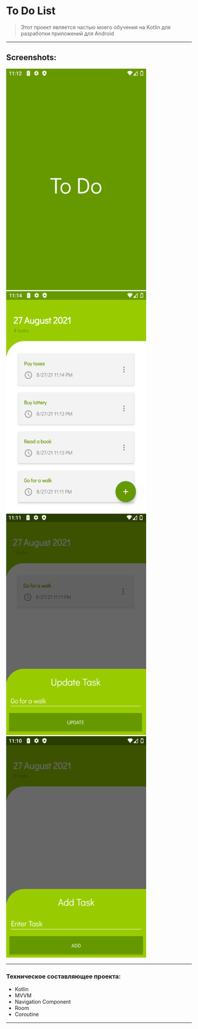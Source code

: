 # To Do List

> Этот проект является частью моего обучения на Kotlin для разработки приложений для Android

____

## Screenshots:

<img src="pic/device_screen_3.png" width="380" height="600" alt="lorem"> <img src="pic/device_screen_4.png" width="380" height="600" alt="lorem">  <img src="pic/device_screen_2.png" width="380" height="600" alt="lorem"> <img src="pic/device_screen_1.png" width="380" height="600" alt="lorem">

____


### Техническое составляющее проекта:

- Kotlin
- MVVM
- Navigation Component
- Room
- Coroutine

____
